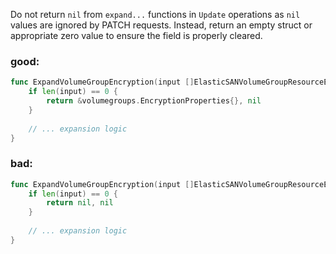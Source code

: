 Do not return `nil` from `expand...` functions in `Update` operations as `nil` values are ignored by PATCH requests. Instead, return an empty struct or appropriate zero value to ensure the field is properly cleared.

### good:
```go
func ExpandVolumeGroupEncryption(input []ElasticSANVolumeGroupResourceEncryptionModel) (*volumegroups.EncryptionProperties, error) {
	if len(input) == 0 {
		return &volumegroups.EncryptionProperties{}, nil
	}
	
	// ... expansion logic
}
```

### bad:
```go
func ExpandVolumeGroupEncryption(input []ElasticSANVolumeGroupResourceEncryptionModel) (*volumegroups.EncryptionProperties, error) {
	if len(input) == 0 {
		return nil, nil
	}
	
	// ... expansion logic
}
```
